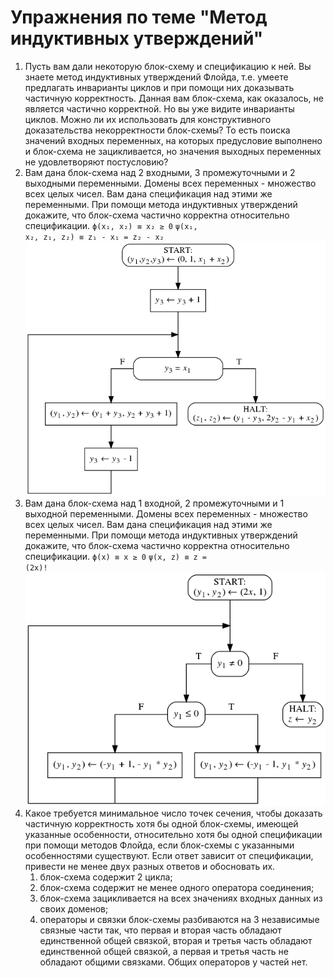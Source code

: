 # Упражнения по теме "Метод индуктивных утверждений"

1. Пусть вам дали некоторую блок-схему и спецификацию к ней. Вы знаете метод индуктивных утверждений Флойда, т.е. умеете предлагать инварианты циклов и при помощи них доказывать частичную корректность. Данная вам блок-схема, как оказалось, не является частично корректной. Но вы уже видите инварианты циклов. Можно ли их использовать для конструктивного доказательства некорректности блок-схемы? То есть поиска значений входных переменных, на которых предусловие выполнено и блок-схема не зацикливается, но значения выходных переменных не удовлетворяют постусловию? 
1. Вам дана блок-схема над 2 входными, 3 промежуточными и 2 выходными переменными. Домены всех переменных - множество всех целых чисел. Вам дана спецификация над этими же переменными. При помощи метода индуктивных утверждений докажите, что блок-схема частично корректна относительно спецификации.
<code>&straightphi;(x&#8321;, x&#8322;) &equiv; x&#8322; &ge; 0</code>
<code>&psi;(x&#8321;, x&#8322;, z&#8321;, z&#8322;) &equiv; z&#8321; - x&#8321; = z&#8322; - x&#8322;</code>
![(блок-схема к задаче)](x2_fig1.png)
1. Вам дана блок-схема над 1 входной, 2 промежуточными и 1 выходной переменными. Домены всех переменных - множество всех целых чисел. Вам дана спецификация над этими же переменными. При помощи метода индуктивных утверждений докажите, что блок-схема частично корректна относительно спецификации.
<code>&straightphi;(x) &equiv; x &ge; 0</code>
<code>&psi;(x, z) &equiv; z = (2x)!</code>
![(блок-схема к задаче)](x2_fig2.png)
1. Какое требуется минимальное число точек сечения, чтобы доказать частичную корректность хотя бы одной блок-схемы, имеющей указанные особенности, относительно хотя бы одной спецификации при помощи методов Флойда, если блок-схемы с указанными особенностями существуют.
Если ответ зависит от спецификации, привести не менее двух разных ответов и обосновать их.
    1. блок-схема содержит 2 цикла;
    1. блок-схема содержит не менее одного оператора соединения;
    1. блок-схема зацикливается на всех значениях входных данных из своих доменов;
    1. операторы и связки блок-схемы разбиваются на 3 независимые связные части так, что первая и вторая часть обладают единственной общей связкой, вторая и третья часть обладают единственной общей связкой, а первая и третья часть не обладают общими связками. Общих операторов у частей нет.

